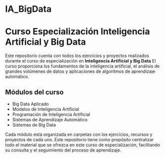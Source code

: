 # IA_BigData
# Curso Especialización Inteligencia Artificial y Big Data

Este repositorio cuenta con todos los ejercicios y proyectos realizados durante el curso de especialización en **Inteligencia Artificial y Big Data**
El curso proporciona los fundamentos de la inteligencia artificial, el análisis de grandes volúmenes de datos y aplicaciones de algoritmos de aprendizaje automático.

## Módulos del curso
- Big Data Aplicado
- Modelos de Inteligencia Artificial
- Programación de Inteligencia Artificial
- Sistemas de Aprendizaje Automático
- Sistemas de Big Data

Cada módulo está organizada en carpetas con los ejercicios, recursos y proyectos de cada uno.
Este repositorio tiene como propósito centralizar todo el material que se ofrezca en este curso de especialización, facilitando su consulta y el seguimiento del proceso de aprendizaje.
